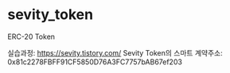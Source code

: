# sevity_token
ERC-20 Token

실습과정: https://sevity.tistory.com/
Sevity Token의 스마트 계약주소: 0x81c2278FBFF91CF5850D76A3FC7757bAB67ef203
